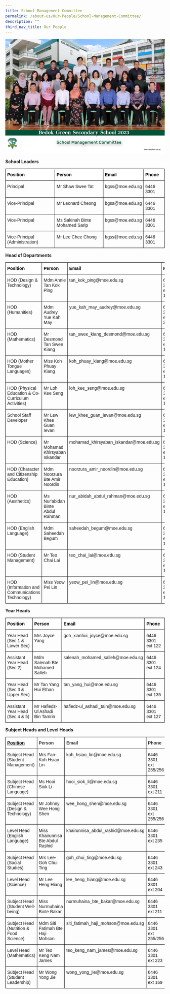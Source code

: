 ```yaml
---
title: School Management Committee
permalink: /about-us/Our-People/School-Management-Committee/
description: ""
third_nav_title: Our People
---
```

![](/images/school%20management%20committee%201.jpg)

**School Leaders**

<style type="text/css">
.tg  {border-collapse:collapse;border-spacing:0;}
.tg td{border-color:black;border-style:solid;border-width:1px;font-family:Arial, sans-serif;font-size:14px;
  overflow:hidden;padding:10px 5px;word-break:normal;}
.tg th{border-color:black;border-style:solid;border-width:1px;font-family:Arial, sans-serif;font-size:14px;
  font-weight:normal;overflow:hidden;padding:10px 5px;word-break:normal;}
.tg .tg-cctd{background-color:#FFF;color:#FFF;font-weight:bold;text-align:left;text-decoration:underline;vertical-align:top}
.tg .tg-sc4m{background-color:#FFF;color:#323232;font-weight:bold;text-align:left;vertical-align:top}
.tg .tg-0lax{text-align:left;vertical-align:top}
</style>
<table class="tg">
<thead>
  <tr>
    <th class="tg-cctd"><span style="font-weight:700;font-style:normal;text-decoration:none;color:black">Position</span></th>
    <th class="tg-sc4m"><span style="font-weight:700;font-style:normal;text-decoration:none;color:black">Person</span></th>
    <th class="tg-sc4m"><span style="font-weight:700;font-style:normal;text-decoration:none;color:black">Email</span></th>
    <th class="tg-sc4m"><span style="font-weight:700;font-style:normal;text-decoration:none;color:black">Phone</span></th>
  </tr>
</thead>
<tbody>
  <tr>
    <td class="tg-0lax">Principal</td>
    <td class="tg-0lax">Mr Shaw Swee Tat</td>
    <td class="tg-0lax">bgss@moe.edu.sg</td>
    <td class="tg-0lax">6446 3301</td>
  </tr>
  <tr>
    <td class="tg-0lax">Vice-Principal</td>
    <td class="tg-0lax">Mr Leonard Cheong</td>
    <td class="tg-0lax">bgss@moe.edu.sg</td>
    <td class="tg-0lax">6446 3301</td>
  </tr>
  <tr>
    <td class="tg-0lax">Vice-Principal</td>
    <td class="tg-0lax">Ms Sakinah Binte Mohamed Sarip</td>
    <td class="tg-0lax">bgss@moe.edu.sg</td>
    <td class="tg-0lax">6446 3301</td>
  </tr>
  <tr>
    <td class="tg-0lax">Vice-Principal (Administration)</td>
    <td class="tg-0lax">Mr Lee Chee Chong</td>
    <td class="tg-0lax">bgss@moe.edu.sg</td>
    <td class="tg-0lax">6446 3301</td>
  </tr>
</tbody>
</table>

**Head of Departments**

<style type="text/css">
.tg  {border-collapse:collapse;border-spacing:0;}
.tg td{border-color:black;border-style:solid;border-width:1px;font-family:Arial, sans-serif;font-size:14px;
  overflow:hidden;padding:10px 5px;word-break:normal;}
.tg th{border-color:black;border-style:solid;border-width:1px;font-family:Arial, sans-serif;font-size:14px;
  font-weight:normal;overflow:hidden;padding:10px 5px;word-break:normal;}
.tg .tg-cctd{background-color:#FFF;color:#FFF;font-weight:bold;text-align:left;text-decoration:underline;vertical-align:top}
.tg .tg-sc4m{background-color:#FFF;color:#323232;font-weight:bold;text-align:left;vertical-align:top}
.tg .tg-0lax{text-align:left;vertical-align:top}
</style>
<table class="tg">
<thead>
  <tr>
    <th class="tg-cctd"><span style="font-weight:700;font-style:normal;text-decoration:none;color:black">Position</span></th>
    <th class="tg-sc4m"><span style="font-weight:700;font-style:normal;text-decoration:none;color:black">Person</span></th>
    <th class="tg-sc4m"><span style="font-weight:700;font-style:normal;text-decoration:none;color:black">Email</span></th>
    <th class="tg-sc4m"><span style="font-weight:700;font-style:normal;text-decoration:none;color:black">Phone</span></th>
  </tr>
</thead>
<tbody>
  <tr>
    <td class="tg-0lax">HOD (Design &amp; Technology)</td>
    <td class="tg-0lax">Mdm Annie Tan Kok Ping</td>
    <td class="tg-0lax">tan_kok_ping@moe.edu.sg </td>
    <td class="tg-0lax">6446 3301 ext 125</td>
  </tr>
  <tr>
    <td class="tg-0lax">HOD (Humanities)</td>
    <td class="tg-0lax">Mdm Audrey Yue Kah May</td>
    <td class="tg-0lax">yue_kah_may_audrey@moe.edu.sg</td>
    <td class="tg-0lax">6446 3301 ext 257</td>
  </tr>
  <tr>
    <td class="tg-0lax">HOD (Mathematics)</td>
    <td class="tg-0lax">Mr Desmond Tan Swee Kiang</td>
    <td class="tg-0lax">tan_swee_kiang_desmond@moe.edu.sg </td>
    <td class="tg-0lax">6446 3301 ext 131</td>
  </tr>
  <tr>
    <td class="tg-0lax">HOD (Mother Tongue Languages)</td>
    <td class="tg-0lax">Miss Koh Phuay Kiang</td>
    <td class="tg-0lax">koh_phuay_kiang@moe.edu.sg</td>
    <td class="tg-0lax">6446 3301 ext 126</td>
  </tr>
  <tr>
    <td class="tg-0lax">HOD (Physical Education &amp; Co-Curriculum Activities)</td>
    <td class="tg-0lax">Mr Loh Kee Seng</td>
    <td class="tg-0lax">loh_kee_seng@moe.edu.sg </td>
    <td class="tg-0lax">6446 3301 ext 169</td>
  </tr>
  <tr>
    <td class="tg-0lax">School Staff Developer</td>
    <td class="tg-0lax">Mr Lew Khee Guan Ievan</td>
    <td class="tg-0lax">lew_khee_guan_ievan@moe.edu.sg </td>
    <td class="tg-0lax">6446 3301 ext 119</td>
  </tr>
  <tr>
    <td class="tg-0lax">HOD (Science)</td>
    <td class="tg-0lax">Mr Mohamad Khirsyaban Iskandar</td>
    <td class="tg-0lax">mohamad_khirsyaban_iskandar@moe.edu.sg</td>
    <td class="tg-0lax">6446 3301 ext 121</td>
  </tr>
  <tr>
    <td class="tg-0lax">HOD (Character and Citizenship Education)</td>
    <td class="tg-0lax">Mdm Noorzura Bte Amir Noordin</td>
    <td class="tg-0lax">noorzura_amir_noordin@moe.edu.sg</td>
    <td class="tg-0lax">6446 3301 ext 133</td>
  </tr>
  <tr>
    <td class="tg-0lax">HOD (Aesthetics)</td>
    <td class="tg-0lax">Ms Nur'abidah Binte Abdul Rahman</td>
    <td class="tg-0lax">nur_abidah_abdul_rahman@moe.edu.sg </td>
    <td class="tg-0lax">6446 3301 ext 128</td>
  </tr>
  <tr>
    <td class="tg-0lax">HOD (English Language)</td>
    <td class="tg-0lax">Mdm Saheedah Begum</td>
    <td class="tg-0lax">saheedah_begum@moe.edu.sg</td>
    <td class="tg-0lax">6446 3301 ext 132</td>
  </tr>
  <tr>
    <td class="tg-0lax">HOD (Student Management)</td>
    <td class="tg-0lax">Mr Teo Chai Lai</td>
    <td class="tg-0lax">teo_chai_lai@moe.edu.sg </td>
    <td class="tg-0lax">6446 3301 ext 123</td>
  </tr>
  <tr>
    <td class="tg-0lax">HOD (Information and Communications Technology)</td>
    <td class="tg-0lax">Miss Yeow Pei Lin</td>
    <td class="tg-0lax">yeow_pei_lin@moe.edu.sg </td>
    <td class="tg-0lax">6446 3301 ext 120</td>
  </tr>
</tbody>
</table>

**Year Heads**

<style type="text/css">
.tg  {border-collapse:collapse;border-spacing:0;}
.tg td{border-color:black;border-style:solid;border-width:1px;font-family:Arial, sans-serif;font-size:14px;
  overflow:hidden;padding:10px 5px;word-break:normal;}
.tg th{border-color:black;border-style:solid;border-width:1px;font-family:Arial, sans-serif;font-size:14px;
  font-weight:normal;overflow:hidden;padding:10px 5px;word-break:normal;}
.tg .tg-sc4m{background-color:#FFF;color:#323232;font-weight:bold;text-align:left;vertical-align:top}
.tg .tg-70mf{background-color:#FFF;color:#FFF;font-weight:bold;text-align:left;vertical-align:top}
.tg .tg-0lax{text-align:left;vertical-align:top}
</style>
<table class="tg">
<thead>
  <tr>
    <th class="tg-70mf"><span style="font-weight:700;font-style:normal;text-decoration:none;color:black">Position</span></th>
    <th class="tg-sc4m"><span style="font-weight:700;font-style:normal;text-decoration:none;color:black">Person</span></th>
    <th class="tg-sc4m"><span style="font-weight:700;font-style:normal;text-decoration:none;color:black">Email</span></th>
    <th class="tg-sc4m"><span style="font-weight:700;font-style:normal;text-decoration:none;color:black">Phone</span></th>
  </tr>
</thead>
<tbody>
  <tr>
    <td class="tg-0lax">Year Head (Sec 1 &amp; Lower Sec)</td>
    <td class="tg-0lax">Mrs Joyce Yang</td>
    <td class="tg-0lax">goh_xianhui_joyce@moe.edu.sg </td>
    <td class="tg-0lax">6446 3301 ext 122</td>
  </tr>
  <tr>
    <td class="tg-0lax">Assistant Year Head (Sec 2)</td>
    <td class="tg-0lax">Mdm Salenah Bte Mohamed Salleh</td>
    <td class="tg-0lax">salenah_mohamed_salleh@moe.edu.sg </td>
    <td class="tg-0lax">6446 3301 ext 124</td>
  </tr>
  <tr>
    <td class="tg-0lax">Year Head (Sec 3 &amp; Upper Sec)</td>
    <td class="tg-0lax">Mr Tan Yang Hui Ethan</td>
    <td class="tg-0lax">tan_yang_hui@moe.edu.sg </td>
    <td class="tg-0lax">6446 3301 ext 135</td>
  </tr>
  <tr>
    <td class="tg-0lax">Assistant Year Head (Sec 4 &amp; 5)</td>
    <td class="tg-0lax">Mr Hafiedz-Ul Ashadi Bin Tamrin</td>
    <td class="tg-0lax">hafiedz-ul_ashadi_tain@moe.edu.sg </td>
    <td class="tg-0lax">6446 3301 ext 127</td>
  </tr>
</tbody>
</table>

**Subject Heads and Level Heads**

<style type="text/css">
.tg  {border-collapse:collapse;border-spacing:0;}
.tg td{border-color:black;border-style:solid;border-width:1px;font-family:Arial, sans-serif;font-size:14px;
  overflow:hidden;padding:10px 5px;word-break:normal;}
.tg th{border-color:black;border-style:solid;border-width:1px;font-family:Arial, sans-serif;font-size:14px;
  font-weight:normal;overflow:hidden;padding:10px 5px;word-break:normal;}
.tg .tg-sc4m{background-color:#FFF;color:#323232;font-weight:bold;text-align:left;vertical-align:top}
.tg .tg-hss6{background-color:#FFF;color:#1A202C;font-weight:bold;text-align:left;text-decoration:underline;vertical-align:top}
.tg .tg-0lax{text-align:left;vertical-align:top}
</style>
<table class="tg">
<thead>
  <tr>
    <th class="tg-hss6"><span style="font-weight:bold;font-style:inherit;color:#000;background-color:#FFF">Position</span></th>
    <th class="tg-sc4m"><span style="font-weight:bold;font-style:inherit;color:#323232">Person</span></th>
    <th class="tg-sc4m"><span style="font-weight:bold;font-style:inherit;color:#323232">Email</span></th>
    <th class="tg-sc4m"><span style="font-weight:bold;font-style:inherit;color:#323232">Phone</span></th>
  </tr>
</thead>
<tbody>
  <tr>
    <td class="tg-0lax">Subject Head (Student Management)</td>
    <td class="tg-0lax">Mrs Fan-Koh Hsiao Lin</td>
    <td class="tg-0lax">koh_hsiao_lin@moe.edu.sg </td>
    <td class="tg-0lax">6446 3301 ext 255/256</td>
  </tr>
  <tr>
    <td class="tg-0lax">Subject Head (Chinese Language)</td>
    <td class="tg-0lax">Ms Hooi Siok Li</td>
    <td class="tg-0lax">hooi_siok_li@moe.edu.sg </td>
    <td class="tg-0lax">6446 3301 ext 211</td>
  </tr>
  <tr>
    <td class="tg-0lax">Subject Head (Design &amp; Technology)</td>
    <td class="tg-0lax">Mr Johnny Wee Hong Shen</td>
    <td class="tg-0lax">wee_hong_shen@moe.edu.sg </td>
    <td class="tg-0lax">6446 3301 ext 255/256</td>
  </tr>
  <tr>
    <td class="tg-0lax">Level Head (English Language)</td>
    <td class="tg-0lax">Miss Khairunnisa Bte Abdul Rashid</td>
    <td class="tg-0lax">khairunnisa_abdul_rashid@moe.edu.sg </td>
    <td class="tg-0lax">6446 3301 ext 235</td>
  </tr>
  <tr>
    <td class="tg-0lax">Subject Head (Social Studies)</td>
    <td class="tg-0lax">Mrs Lee-Goh Chui Ting</td>
    <td class="tg-0lax">goh_chui_ting@moe.edu.sg </td>
    <td class="tg-0lax">6446 3301 ext 243</td>
  </tr>
  <tr>
    <td class="tg-0lax">Level Head (Science)</td>
    <td class="tg-0lax">Mr Lee Heng Hiang</td>
    <td class="tg-0lax">lee_heng_hiang@moe.edu.sg </td>
    <td class="tg-0lax">6446 3301 ext 204</td>
  </tr>
  <tr>
    <td class="tg-0lax">Subject Head (Student Well-being)</td>
    <td class="tg-0lax">Miss Nurmuhaina Binte Bakar</td>
    <td class="tg-0lax">nurmuhaina_bte_bakar@moe.edu.sg </td>
    <td class="tg-0lax">6446 3301 ext 211</td>
  </tr>
  <tr>
    <td class="tg-0lax">Subject Head (Nutrition &amp; Food Science)</td>
    <td class="tg-0lax">Mdm Siti Fatimah Bte Haji Mohson</td>
    <td class="tg-0lax">siti_fatimah_haji_mohson@moe.edu.sg </td>
    <td class="tg-0lax">6446 3301 ext 255/256</td>
  </tr>
  <tr>
    <td class="tg-0lax">Level Head (Mathematics)</td>
    <td class="tg-0lax">Mr Teo Keng Nam James</td>
    <td class="tg-0lax">teo_keng_nam_james@moe.edu.sg </td>
    <td class="tg-0lax">6446 3301 ext 223</td>
  </tr>
  <tr>
    <td class="tg-0lax">Subject Head (Student Leadership)</td>
    <td class="tg-0lax">Mr Wong Yong Jie</td>
    <td class="tg-0lax">wong_yong_jie@moe.edu.sg </td>
    <td class="tg-0lax">6446 3301 ext 169</td>
  </tr>
</tbody>
</table>